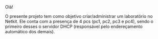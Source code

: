 Olá!

O presente projeto tem como objetivo criar/administrar um laboratório no Netkit.
Ele conta com a presença de 4 pcs (pc1, pc2, pc3 e pc4), sendo o primeiro desses o servidor DHCP (responsável pelo endereçamento automático dos demais).
 
